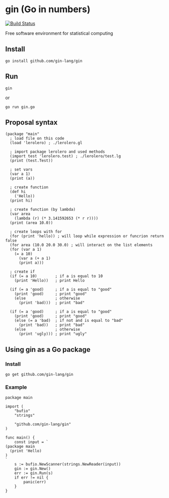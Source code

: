 # gin (Go in numbers)

[![Build Status](https://travis-ci.org/gin-lang/gin.svg?branch=add-travis-ci)](https://travis-ci.org/gin-lang/gin)

Free software environment for statistical computing

## Install

```
go install github.com/gin-lang/gin
```

## Run

```
gin
```

or

```
go run gin.go
```

## Proposal syntax

```
(package "main"
  ; load file on this code
  (load 'lerolero) ; ./lerolero.gl

  ; import package lerolero and used methods
  (import test 'lerolero.test) ; ./lerolero/test.lg
  (print (test.Test))

  ; set vars
  (var a 1)
  (print (a))

  ; create function
  (def hi
    ('Hello))
  (print hi)

  ; create function (by lambda)
  (var area
    (lambda (r) (* 3.141592653 (* r r))))
  (print (area 10.0))

  ; create loops with for
  (for (print 'hello)) ; will loop while expression or funcrion return false
  (for area (10.0 20.0 30.0) ; will interact on the list elements
  (for (var a 1)
    (= a 10)
      (var a (+ a 1)
      (print a)))

  ; create if
  (if (= a 10)        ; if a is equal to 10
    (print 'Hello))   ; print Hello

  (if (= a 'good)     ; if a is equal to "good"
    (print 'good)     ; print "good"
    (else             ; otherwise
      (print 'bad)))  ; print "bad"

  (if (= a 'good)     ; if a is equal to "good"
    (print 'good)     ; print "good"
    (else (= a 'bad)  ; if not and is equal to "bad"
      (print 'bad))   ; print "bad"
    (else             ; otherwise
      (print 'ugly))) ; print "ugly"

```

## Using gin as a Go package

### Install

```
go get github.com/gin-lang/gin
```

### Example

```golang
package main

import (
	"bufio"
	"strings"

	"github.com/gin-lang/gin"
)

func main() {
	const input = `
(package main
  (print 'Hello)
)
`
	s := bufio.NewScanner(strings.NewReader(input))
	gin := gin.New()
	err := gin.Run(s)
	if err != nil {
		panic(err)
	}
}
```
